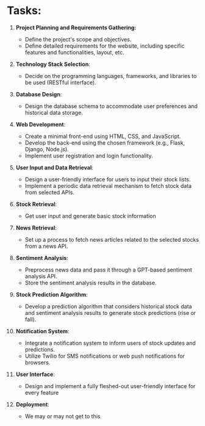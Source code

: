 # Tasks:

1. **Project Planning and Requirements Gathering:**
   - Define the project's scope and objectives.
   - Define detailed requirements for the website, including specific features and functionalities, layout, etc.

2. **Technology Stack Selection**:
   - Decide on the programming languages, frameworks, and libraries to be used (RESTful interface).

4. **Database Design**:
   - Design the database schema to accommodate user preferences and historical data storage.

5. **Web Development**:
   - Create a minimal front-end using HTML, CSS, and JavaScript.
   - Develop the back-end using the chosen framework (e.g., Flask, Django, Node.js).
   - Implement user registration and login functionality.

6. **User Input and Data Retrieval**:
   - Design a user-friendly interface for users to input their stock lists.
   - Implement a periodic data retrieval mechanism to fetch stock data from selected APIs.

7. **Stock Retrieval**:
   - Get user input and generate basic stock information
  
7. **News Retrieval**:
   - Set up a process to fetch news articles related to the selected stocks from a news API.

8. **Sentiment Analysis**:
   - Preprocess news data and pass it through a GPT-based sentiment analysis API.
   - Store the sentiment analysis results in the database.

9. **Stock Prediction Algorithm**:
   - Develop a prediction algorithm that considers historical stock data and sentiment analysis results to generate stock predictions (rise or fall).

10. **Notification System**:
    - Integrate a notification system to inform users of stock updates and predictions.
    - Utilize Twilio for SMS notifications or web push notifications for browsers.

11. **User Interface**:
    - Design and implement a fully fleshed-out user-friendly interface for every feature

12. **Deployment**:
    - We may or may not get to this
